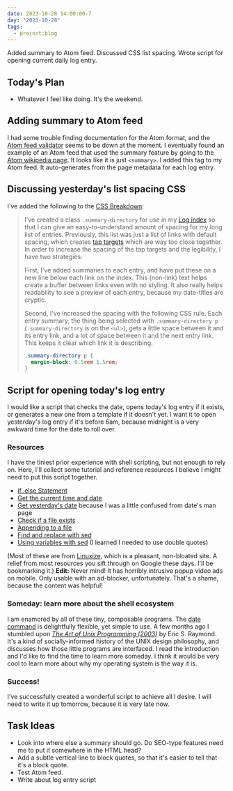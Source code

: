 ```yaml
---
date: 2023-10-28 14:00:00-7
day: "2023-10-28"
tags:
  - project:blog
---
```


Added summary to Atom feed. Discussed CSS list spacing. Wrote script for opening current daily log entry.

<!-- excerpt -->

## Today's Plan
- Whatever I feel like doing. It's the weekend.

## Adding summary to Atom feed

I had some trouble finding documentation for the Atom format, and the [Atom feed validator](https://validator.w3.org/feed/) seems to be down at the moment. I eventually found an example of an Atom feed that used the summary feature by going to the [Atom wikipedia page](https://en.wikipedia.org/wiki/Atom_(web_standard)#Example_of_an_Atom_1.0_feed). It looks like it is just `<summary>`. I added this tag to my Atom feed. It auto-generates from the page metadata for each log entry.

## Discussing yesterday's list spacing CSS

I've added the following to the [CSS Breakdown](/projects/quintens-blog/css/):

> I've created a class `.summary-directory` for use in my [Log index](/log/) so that I can give an easy-to-understand amount of spacing for my long list of entries. Previously, this list was just a list of links with default spacing, which creates [tap targets](https://seirdy.one/posts/2020/11/23/website-best-practices/#tap-targets) which are way too close together. In order to increase the spacing of the tap targets and the legibility, I have two strategies:
>
> First, I've added summaries to each entry, and have put these on a new line below each link on the index. This (non-link) text helps create a buffer between links even with no styling. It also really helps readability to see a preview of each entry, because my date-titles are cryptic.
>
> Second, I've increased the spacing with the following CSS rule. Each entry summary, the thing being selected with `.summary-directory p` (`.summary-directory` is on the `<ul>`), gets a little space between it and its entry link, and a lot of space between it and the next entry link. This keeps it clear which link it is describing.
>
> ```css
> .summary-directory p {
>   margin-block: 0.5rem 1.5rem;
> }
> ```

## Script for opening today's log entry

I would like a script that checks the date, opens today's log entry if it exists, or generates a new one from a template if it doesn't yet. I want it to open yesterday's log entry if it's before 6am, because midnight is a very awkward time for the date to roll over.

### Resources

I have the tiniest prior experience with shell scripting, but not enough to rely on. Here, I'll collect some tutorial and reference resources I believe I might need to put this script together.

- [if..else Statement](https://linuxize.com/post/bash-if-else-statement/)
- [Get the current time and date](https://tecadmin.net/get-current-date-and-time-in-bash/)
- [Get yesterday's date](https://raspberrytips.com/display-yesterday-date-linux/) because I was a little confused from date's man page
- [Check if a file exists](https://linuxize.com/post/bash-check-if-file-exists/)
- [Appending to a file](https://linuxize.com/post/bash-append-to-file/)
- [Find and replace with sed](https://linuxize.com/post/how-to-use-sed-to-find-and-replace-string-in-files/)
- [Using variables with sed](https://www.baeldung.com/linux/sed-substitution-variables) (I learned I needed to use double quotes)

(Most of these are from [Linuxize](https://linuxize.com/), which is a pleasant, non-bloated site. A relief from most resources you sift through on Google these days. I'll be bookmarking it.) **Edit:** Never mind! It has horribly intrusive popup video ads on mobile. Only usable with an ad-blocker, unfortunately. That's a shame, because the content was helpful!

### Someday: learn more about the shell ecosystem

I am enamored by all of these tiny, composable programs. The [date command](https://man7.org/linux/man-pages/man1/date.1.html) is delightfully flexible, yet simple to use. A few months ago I stumbled upon [<cite>The Art of Unix Programming (2003)</cite>](https://www.catb.org/esr/writings/taoup/html/) by Eric S. Raymond. It's a kind of socially-informed history of the UNIX design philosophy, and discusses how those little programs are interfaced. I read the introduction and I'd like to find the time to learn more someday. I think it would be very cool to learn more about why my operating system is the way it is.

### Success!

I've successfully created a wonderful script to achieve all I desire. I will need to write it up tomorrow, because it is very late now.
## Task Ideas
- Look into where else a summary should go. Do SEO-type features need me to put it somewhere in the HTML head?
- Add a subtle vertical line to block quotes, so that it's easier to tell that it's a block quote.
- Test Atom feed.
- Write about log entry script

